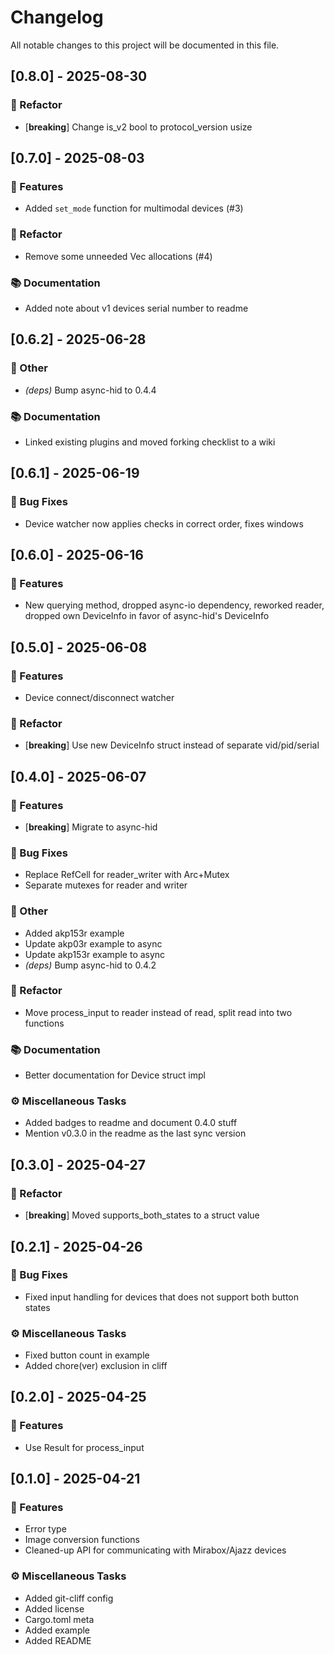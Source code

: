 # Changelog

All notable changes to this project will be documented in this file.

## [0.8.0] - 2025-08-30

### 🚜 Refactor

- [**breaking**] Change is_v2 bool to protocol_version usize

## [0.7.0] - 2025-08-03

### 🚀 Features

- Added `set_mode` function for multimodal devices (#3)

### 🚜 Refactor

- Remove some unneeded Vec allocations (#4)

### 📚 Documentation

- Added note about v1 devices serial number to readme

## [0.6.2] - 2025-06-28

### 💼 Other

- *(deps)* Bump async-hid to 0.4.4

### 📚 Documentation

- Linked existing plugins and moved forking checklist to a wiki

## [0.6.1] - 2025-06-19

### 🐛 Bug Fixes

- Device watcher now applies checks in correct order, fixes windows

## [0.6.0] - 2025-06-16

### 🚀 Features

- New querying method, dropped async-io dependency, reworked reader, dropped own DeviceInfo in favor of async-hid's DeviceInfo

## [0.5.0] - 2025-06-08

### 🚀 Features

- Device connect/disconnect watcher

### 🚜 Refactor

- [**breaking**] Use new DeviceInfo struct instead of separate vid/pid/serial

## [0.4.0] - 2025-06-07

### 🚀 Features

- [**breaking**] Migrate to async-hid

### 🐛 Bug Fixes

- Replace RefCell for reader_writer with Arc+Mutex
- Separate mutexes for reader and writer

### 💼 Other

- Added akp153r example
- Update akp03r example to async
- Update akp153r example to async
- *(deps)* Bump async-hid to 0.4.2

### 🚜 Refactor

- Move process_input to reader instead of read, split read into two functions

### 📚 Documentation

- Better documentation for Device struct impl

### ⚙️ Miscellaneous Tasks

- Added badges to readme and document 0.4.0 stuff
- Mention v0.3.0 in the readme as the last sync version

## [0.3.0] - 2025-04-27

### 🚜 Refactor

- [**breaking**] Moved supports_both_states to a struct value

## [0.2.1] - 2025-04-26

### 🐛 Bug Fixes

- Fixed input handling for devices that does not support both button states

### ⚙️ Miscellaneous Tasks

- Fixed button count in example
- Added chore(ver) exclusion in cliff

## [0.2.0] - 2025-04-25

### 🚀 Features

- Use Result for process_input

## [0.1.0] - 2025-04-21

### 🚀 Features

- Error type
- Image conversion functions
- Cleaned-up API for communicating with Mirabox/Ajazz devices

### ⚙️ Miscellaneous Tasks

- Added git-cliff config
- Added license
- Cargo.toml meta
- Added example
- Added README

<!-- generated by git-cliff -->
